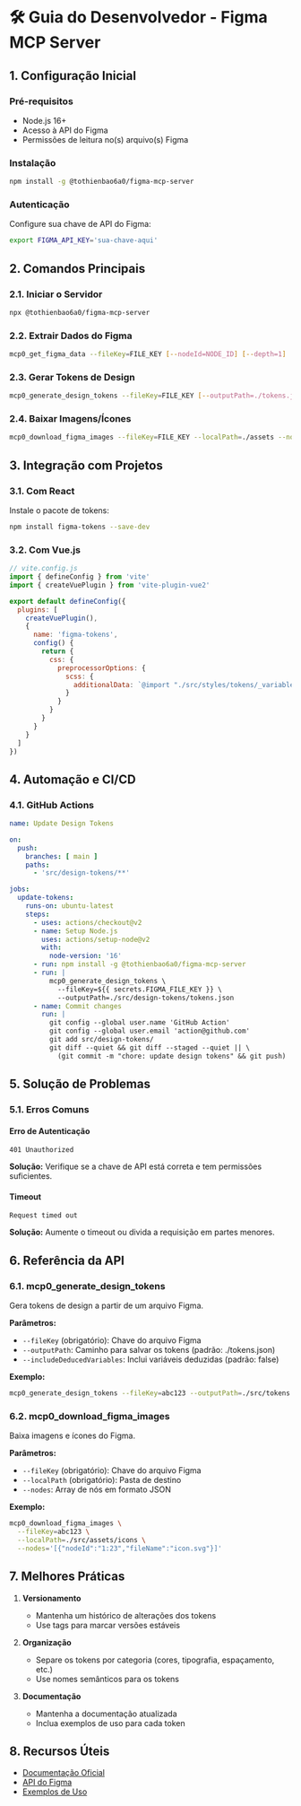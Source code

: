 # 🛠️ Guia do Desenvolvedor - Figma MCP Server

## 1. Configuração Inicial

### Pré-requisitos
- Node.js 16+
- Acesso à API do Figma
- Permissões de leitura no(s) arquivo(s) Figma

### Instalação
```bash
npm install -g @tothienbao6a0/figma-mcp-server
```

### Autenticação
Configure sua chave de API do Figma:
```bash
export FIGMA_API_KEY='sua-chave-aqui'
```

## 2. Comandos Principais

### 2.1. Iniciar o Servidor
```bash
npx @tothienbao6a0/figma-mcp-server
```

### 2.2. Extrair Dados do Figma
```bash
mcp0_get_figma_data --fileKey=FILE_KEY [--nodeId=NODE_ID] [--depth=1]
```

### 2.3. Gerar Tokens de Design
```bash
mcp0_generate_design_tokens --fileKey=FILE_KEY [--outputPath=./tokens.json]
```

### 2.4. Baixar Imagens/Ícones
```bash
mcp0_download_figma_images --fileKey=FILE_KEY --localPath=./assets --nodes '[{"nodeId":"1:23","fileName":"icon.svg"}]'
```

## 3. Integração com Projetos

### 3.1. Com React
Instale o pacote de tokens:
```bash
npm install figma-tokens --save-dev
```

### 3.2. Com Vue.js
```javascript
// vite.config.js
import { defineConfig } from 'vite'
import { createVuePlugin } from 'vite-plugin-vue2'

export default defineConfig({
  plugins: [
    createVuePlugin(),
    {
      name: 'figma-tokens',
      config() {
        return {
          css: {
            preprocessorOptions: {
              scss: {
                additionalData: `@import "./src/styles/tokens/_variables.scss";`
              }
            }
          }
        }
      }
    }
  ]
})
```

## 4. Automação e CI/CD

### 4.1. GitHub Actions
```yaml
name: Update Design Tokens

on:
  push:
    branches: [ main ]
    paths:
      - 'src/design-tokens/**'

jobs:
  update-tokens:
    runs-on: ubuntu-latest
    steps:
      - uses: actions/checkout@v2
      - name: Setup Node.js
        uses: actions/setup-node@v2
        with:
          node-version: '16'
      - run: npm install -g @tothienbao6a0/figma-mcp-server
      - run: |
          mcp0_generate_design_tokens \
            --fileKey=${{ secrets.FIGMA_FILE_KEY }} \
            --outputPath=./src/design-tokens/tokens.json
      - name: Commit changes
        run: |
          git config --global user.name 'GitHub Action'
          git config --global user.email 'action@github.com'
          git add src/design-tokens/
          git diff --quiet && git diff --staged --quiet || \
            (git commit -m "chore: update design tokens" && git push)
```

## 5. Solução de Problemas

### 5.1. Erros Comuns

#### Erro de Autenticação
```
401 Unauthorized
```
**Solução:** Verifique se a chave de API está correta e tem permissões suficientes.

#### Timeout
```
Request timed out
```
**Solução:** Aumente o timeout ou divida a requisição em partes menores.

## 6. Referência da API

### 6.1. mcp0_generate_design_tokens
Gera tokens de design a partir de um arquivo Figma.

**Parâmetros:**
- `--fileKey` (obrigatório): Chave do arquivo Figma
- `--outputPath`: Caminho para salvar os tokens (padrão: ./tokens.json)
- `--includeDeducedVariables`: Inclui variáveis deduzidas (padrão: false)

**Exemplo:**
```bash
mcp0_generate_design_tokens --fileKey=abc123 --outputPath=./src/tokens.json
```

### 6.2. mcp0_download_figma_images
Baixa imagens e ícones do Figma.

**Parâmetros:**
- `--fileKey` (obrigatório): Chave do arquivo Figma
- `--localPath` (obrigatório): Pasta de destino
- `--nodes`: Array de nós em formato JSON

**Exemplo:**
```bash
mcp0_download_figma_images \
  --fileKey=abc123 \
  --localPath=./src/assets/icons \
  --nodes='[{"nodeId":"1:23","fileName":"icon.svg"}]'
```

## 7. Melhores Práticas

1. **Versionamento**
   - Mantenha um histórico de alterações dos tokens
   - Use tags para marcar versões estáveis

2. **Organização**
   - Separe os tokens por categoria (cores, tipografia, espaçamento, etc.)
   - Use nomes semânticos para os tokens

3. **Documentação**
   - Mantenha a documentação atualizada
   - Inclua exemplos de uso para cada token

## 8. Recursos Úteis

- [Documentação Oficial](https://www.npmjs.com/package/@tothienbao6a0/figma-mcp-server)
- [API do Figma](https://www.figma.com/developers/api)
- [Exemplos de Uso](https://github.com/tothienbao98/figma-mcp-server/examples)
